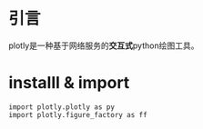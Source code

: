 





# 引言

plotly是一种基于网络服务的**交互式**python绘图工具。


# installl & import

```
import plotly.plotly as py
import plotly.figure_factory as ff
```




































